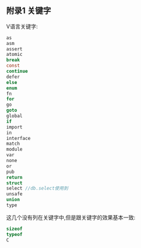 ## 附录1 关键字

V语言关键字:

```c
as
asm
assert
atomic
break 
const  
continue
defer
else
enum
fn
for
go
goto
global
if
import
in
interface
match
module
var
none
or
pub
return
struct
select //db.select使用到
unsafe
union
type
```

这几个没有列在关键字中,但是跟关键字的效果基本一致:

```c
sizeof
typeof
C
```

